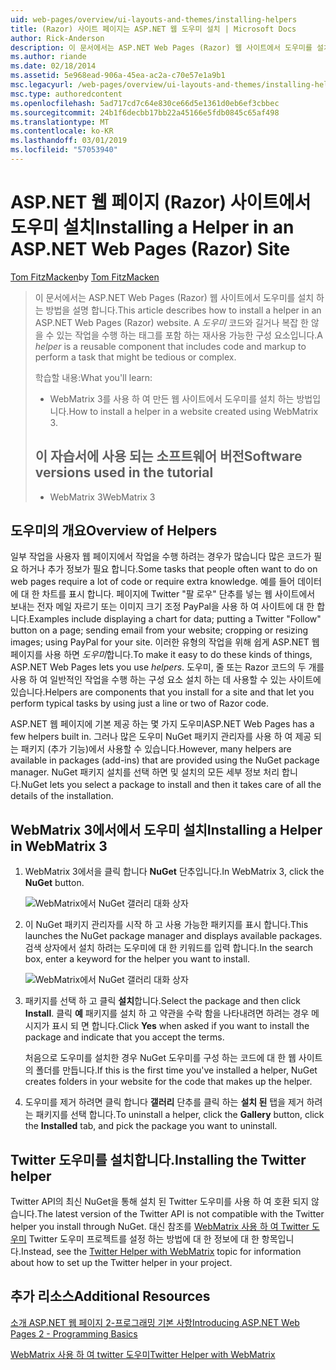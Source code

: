```yaml
---
uid: web-pages/overview/ui-layouts-and-themes/installing-helpers
title: (Razor) 사이트 페이지는 ASP.NET 웹 도우미 설치 | Microsoft Docs
author: Rick-Anderson
description: 이 문서에서는 ASP.NET Web Pages (Razor) 웹 사이트에서 도우미를 설치 하는 방법을 설명 합니다. 도우미는 코드 및 당 태그를 포함 하는 재사용 가능한 구성 하는 중...
ms.author: riande
ms.date: 02/18/2014
ms.assetid: 5e968ead-906a-45ea-ac2a-c70e57e1a9b1
msc.legacyurl: /web-pages/overview/ui-layouts-and-themes/installing-helpers
msc.type: authoredcontent
ms.openlocfilehash: 5ad717cd7c64e830ce66d5e1361d0eb6ef3cbbec
ms.sourcegitcommit: 24b1f6decbb17bb22a45166e5fdb0845c65af498
ms.translationtype: MT
ms.contentlocale: ko-KR
ms.lasthandoff: 03/01/2019
ms.locfileid: "57053940"
---
```

<a name="installing-a-helper-in-an-aspnet-web-pages-razor-site"></a><span data-ttu-id="1be17-104">ASP.NET 웹 페이지 (Razor) 사이트에서 도우미 설치</span><span class="sxs-lookup"><span data-stu-id="1be17-104">Installing a Helper in an ASP.NET Web Pages (Razor) Site</span></span>
====================
<span data-ttu-id="1be17-105">[Tom FitzMacken](https://github.com/tfitzmac)</span><span class="sxs-lookup"><span data-stu-id="1be17-105">by [Tom FitzMacken](https://github.com/tfitzmac)</span></span>

> <span data-ttu-id="1be17-106">이 문서에서는 ASP.NET Web Pages (Razor) 웹 사이트에서 도우미를 설치 하는 방법을 설명 합니다.</span><span class="sxs-lookup"><span data-stu-id="1be17-106">This article describes how to install a helper in an ASP.NET Web Pages (Razor) website.</span></span> <span data-ttu-id="1be17-107">A *도우미* 코드와 길거나 복잡 한 않을 수 있는 작업을 수행 하는 태그를 포함 하는 재사용 가능한 구성 요소입니다.</span><span class="sxs-lookup"><span data-stu-id="1be17-107">A *helper* is a reusable component that includes code and markup to perform a task that might be tedious or complex.</span></span>
> 
> <span data-ttu-id="1be17-108">학습할 내용:</span><span class="sxs-lookup"><span data-stu-id="1be17-108">What you'll learn:</span></span>
> 
> - <span data-ttu-id="1be17-109">WebMatrix 3를 사용 하 여 만든 웹 사이트에서 도우미를 설치 하는 방법입니다.</span><span class="sxs-lookup"><span data-stu-id="1be17-109">How to install a helper in a website created using WebMatrix 3.</span></span>
>   
> 
> ## <a name="software-versions-used-in-the-tutorial"></a><span data-ttu-id="1be17-110">이 자습서에 사용 되는 소프트웨어 버전</span><span class="sxs-lookup"><span data-stu-id="1be17-110">Software versions used in the tutorial</span></span>
> 
> 
> - <span data-ttu-id="1be17-111">WebMatrix 3</span><span class="sxs-lookup"><span data-stu-id="1be17-111">WebMatrix 3</span></span>


## <a name="overview-of-helpers"></a><span data-ttu-id="1be17-112">도우미의 개요</span><span class="sxs-lookup"><span data-stu-id="1be17-112">Overview of Helpers</span></span>

<span data-ttu-id="1be17-113">일부 작업을 사용자 웹 페이지에서 작업을 수행 하려는 경우가 많습니다 많은 코드가 필요 하거나 추가 정보가 필요 합니다.</span><span class="sxs-lookup"><span data-stu-id="1be17-113">Some tasks that people often want to do on web pages require a lot of code or require extra knowledge.</span></span> <span data-ttu-id="1be17-114">예를 들어 데이터에 대 한 차트를 표시 합니다. 페이지에 Twitter "팔 로우" 단추를 넣는 웹 사이트에서 보내는 전자 메일 자르기 또는 이미지 크기 조정 PayPal을 사용 하 여 사이트에 대 한 합니다.</span><span class="sxs-lookup"><span data-stu-id="1be17-114">Examples include displaying a chart for data; putting a Twitter "Follow" button on a page; sending email from your website; cropping or resizing images; using PayPal for your site.</span></span> <span data-ttu-id="1be17-115">이러한 유형의 작업을 위해 쉽게 ASP.NET 웹 페이지를 사용 하면 *도우미*합니다.</span><span class="sxs-lookup"><span data-stu-id="1be17-115">To make it easy to do these kinds of things, ASP.NET Web Pages lets you use *helpers*.</span></span> <span data-ttu-id="1be17-116">도우미, 줄 또는 Razor 코드의 두 개를 사용 하 여 일반적인 작업을 수행 하는 구성 요소 설치 하는 데 사용할 수 있는 사이트에 있습니다.</span><span class="sxs-lookup"><span data-stu-id="1be17-116">Helpers are components that you install for a site and that let you perform typical tasks by using just a line or two of Razor code.</span></span>

<span data-ttu-id="1be17-117">ASP.NET 웹 페이지에 기본 제공 하는 몇 가지 도우미</span><span class="sxs-lookup"><span data-stu-id="1be17-117">ASP.NET Web Pages has a few helpers built in.</span></span> <span data-ttu-id="1be17-118">그러나 많은 도우미 NuGet 패키지 관리자를 사용 하 여 제공 되는 패키지 (추가 기능)에서 사용할 수 있습니다.</span><span class="sxs-lookup"><span data-stu-id="1be17-118">However, many helpers are available in packages (add-ins) that are provided using the NuGet package manager.</span></span> <span data-ttu-id="1be17-119">NuGet 패키지 설치를 선택 하면 및 설치의 모든 세부 정보 처리 합니다.</span><span class="sxs-lookup"><span data-stu-id="1be17-119">NuGet lets you select a package to install and then it takes care of all the details of the installation.</span></span>

## <a name="installing-a-helper-in-webmatrix-3"></a><span data-ttu-id="1be17-120">WebMatrix 3에서에서 도우미 설치</span><span class="sxs-lookup"><span data-stu-id="1be17-120">Installing a Helper in WebMatrix 3</span></span>

1. <span data-ttu-id="1be17-121">WebMatrix 3에서을 클릭 합니다 **NuGet** 단추입니다.</span><span class="sxs-lookup"><span data-stu-id="1be17-121">In WebMatrix 3, click the **NuGet** button.</span></span>

    ![WebMatrix에서 NuGet 갤러리 대화 상자](installing-helpers/_static/image1.png)
2. <span data-ttu-id="1be17-123">이 NuGet 패키지 관리자를 시작 하 고 사용 가능한 패키지를 표시 합니다.</span><span class="sxs-lookup"><span data-stu-id="1be17-123">This launches the NuGet package manager and displays available packages.</span></span> <span data-ttu-id="1be17-124">검색 상자에서 설치 하려는 도우미에 대 한 키워드를 입력 합니다.</span><span class="sxs-lookup"><span data-stu-id="1be17-124">In the search box, enter a keyword for the helper you want to install.</span></span>

    ![WebMatrix에서 NuGet 갤러리 대화 상자](installing-helpers/_static/image2.png)
3. <span data-ttu-id="1be17-126">패키지를 선택 하 고 클릭 **설치**합니다.</span><span class="sxs-lookup"><span data-stu-id="1be17-126">Select the package and then click **Install**.</span></span> <span data-ttu-id="1be17-127">클릭 **예** 패키지를 설치 하 고 약관을 수락 함을 나타내려면 하려는 경우 메시지가 표시 되 면 합니다.</span><span class="sxs-lookup"><span data-stu-id="1be17-127">Click **Yes** when asked if you want to install the package and indicate that you accept the terms.</span></span>

     <span data-ttu-id="1be17-128">처음으로 도우미를 설치한 경우 NuGet 도우미를 구성 하는 코드에 대 한 웹 사이트의 폴더를 만듭니다.</span><span class="sxs-lookup"><span data-stu-id="1be17-128">If this is the first time you've installed a helper, NuGet creates folders in your website for the code that makes up the helper.</span></span>
4. <span data-ttu-id="1be17-129">도우미를 제거 하려면 클릭 합니다 **갤러리** 단추를 클릭 하는 **설치 된** 탭을 제거 하려는 패키지를 선택 합니다.</span><span class="sxs-lookup"><span data-stu-id="1be17-129">To uninstall a helper, click the **Gallery** button, click the **Installed** tab, and pick the package you want to uninstall.</span></span>

## <a name="installing-the-twitter-helper"></a><span data-ttu-id="1be17-130">Twitter 도우미를 설치합니다.</span><span class="sxs-lookup"><span data-stu-id="1be17-130">Installing the Twitter helper</span></span>

<span data-ttu-id="1be17-131">Twitter API의 최신 NuGet을 통해 설치 된 Twitter 도우미를 사용 하 여 호환 되지 않습니다.</span><span class="sxs-lookup"><span data-stu-id="1be17-131">The latest version of the Twitter API is not compatible with the Twitter helper you install through NuGet.</span></span> <span data-ttu-id="1be17-132">대신 참조를 [WebMatrix 사용 하 여 Twitter 도우미](twitter-helper.md) Twitter 도우미 프로젝트를 설정 하는 방법에 대 한 정보에 대 한 항목입니다.</span><span class="sxs-lookup"><span data-stu-id="1be17-132">Instead, see the [Twitter Helper with WebMatrix](twitter-helper.md) topic for information about how to set up the Twitter helper in your project.</span></span>

<a id="Additional_Resources"></a>
## <a name="additional-resources"></a><span data-ttu-id="1be17-133">추가 리소스</span><span class="sxs-lookup"><span data-stu-id="1be17-133">Additional Resources</span></span>


[<span data-ttu-id="1be17-134">소개 ASP.NET 웹 페이지 2-프로그래밍 기본 사항</span><span class="sxs-lookup"><span data-stu-id="1be17-134">Introducing ASP.NET Web Pages 2 - Programming Basics</span></span>](../getting-started/introducing-razor-syntax-c.md)

[<span data-ttu-id="1be17-135">WebMatrix 사용 하 여 twitter 도우미</span><span class="sxs-lookup"><span data-stu-id="1be17-135">Twitter Helper with WebMatrix</span></span>](twitter-helper.md)
